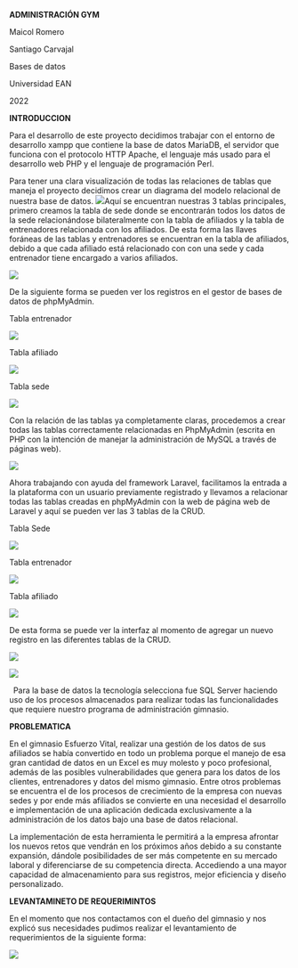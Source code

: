﻿**ADMINISTRACIÓN GYM**

Maicol Romero

Santiago Carvajal

Bases de datos

Universidad EAN

2022

**INTRODUCCION**

Para el desarrollo de este proyecto decidimos trabajar con el entorno de desarrollo xampp que contiene la base de datos MariaDB, el servidor que funciona con el protocolo HTTP Apache, el lenguaje más usado para el desarrollo web PHP y el lenguaje de programación Perl.

Para tener una clara visualización de todas las relaciones de tablas que maneja el proyecto decidimos crear un diagrama del modelo relacional de nuestra base de datos. ![](Aspose.Words.f683b4ad-c2fc-430a-a46d-f8d173e2b578.001.png)Aquí se encuentran nuestras 3 tablas principales, primero creamos la tabla de sede donde se encontrarán todos los datos de la sede relacionándose bilateralmente con la tabla de afiliados y la tabla de entrenadores relacionada con los afiliados. De esta forma las llaves foráneas de las tablas y entrenadores se encuentran en la tabla de afiliados, debido a que cada afiliado está relacionado con con una sede y cada entrenador tiene encargado a varios afiliados.

![](Aspose.Words.f683b4ad-c2fc-430a-a46d-f8d173e2b578.002.png)

De la siguiente forma se pueden ver los registros en el gestor de bases de datos de phpMyAdmin.

Tabla entrenador

![](Aspose.Words.f683b4ad-c2fc-430a-a46d-f8d173e2b578.003.png)

Tabla afiliado

![](Aspose.Words.f683b4ad-c2fc-430a-a46d-f8d173e2b578.004.png)

Tabla sede

![](Aspose.Words.f683b4ad-c2fc-430a-a46d-f8d173e2b578.005.png)

Con la relación de las tablas ya completamente claras, procedemos a crear todas las tablas correctamente relacionadas en PhpMyAdmin (escrita en PHP con la intención de manejar la administración de MySQL a través de páginas web).

![](Aspose.Words.f683b4ad-c2fc-430a-a46d-f8d173e2b578.006.png)

Ahora trabajando con ayuda del framework Laravel, facilitamos la entrada a la plataforma con un usuario previamente registrado y llevamos a relacionar todas las tablas creadas en phpMyAdmin con la web de página web de Laravel y aquí se pueden ver las 3 tablas de la CRUD.

Tabla Sede

![](Aspose.Words.f683b4ad-c2fc-430a-a46d-f8d173e2b578.007.png)

Tabla entrenador

![](Aspose.Words.f683b4ad-c2fc-430a-a46d-f8d173e2b578.008.png)

Tabla afiliado

![](Aspose.Words.f683b4ad-c2fc-430a-a46d-f8d173e2b578.009.png)

De esta forma se puede ver la interfaz al momento de agregar un nuevo registro en las diferentes tablas de la CRUD.

![](Aspose.Words.f683b4ad-c2fc-430a-a46d-f8d173e2b578.010.png)

![](Aspose.Words.f683b4ad-c2fc-430a-a46d-f8d173e2b578.011.png)

` `Para la base de datos la tecnología selecciona fue SQL Server haciendo uso de los procesos almacenados para realizar todas las funcionalidades que requiere nuestro programa de administración gimnasio.

**PROBLEMATICA**

En el gimnasio Esfuerzo Vital, realizar una gestión de los datos de sus afiliados se había convertido en todo un problema porque el manejo de esa gran cantidad de datos en un Excel es muy molesto y poco profesional, además de las posibles vulnerabilidades que genera para los datos de los clientes, entrenadores y datos del mismo gimnasio. Entre otros problemas se encuentra el de los procesos de crecimiento de la empresa con nuevas sedes y por ende más afiliados se convierte en una necesidad el desarrollo e implementación de una aplicación dedicada exclusivamente a la administración de los datos bajo una base de datos relacional.

La implementación de esta herramienta le permitirá a la empresa afrontar los nuevos retos que vendrán en los próximos años debido a su constante expansión, dándole posibilidades de ser más competente en su mercado laboral y diferenciarse de su competencia directa. Accediendo a una mayor capacidad de almacenamiento para sus registros, mejor eficiencia y diseño personalizado.

**LEVANTAMINETO DE REQUERIMINTOS**

En el momento que nos contactamos con el dueño del gimnasio y nos explicó sus necesidades pudimos realizar el levantamiento de requerimientos de la siguiente forma:

![](Aspose.Words.f683b4ad-c2fc-430a-a46d-f8d173e2b578.012.png)
